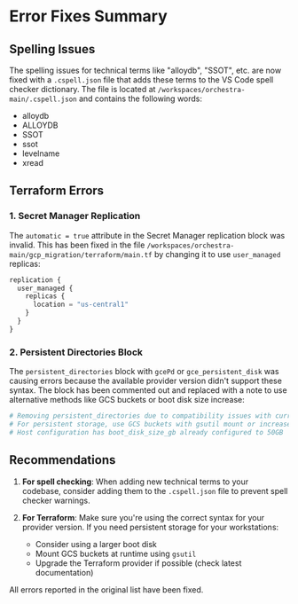 # Error Fixes Summary

## Spelling Issues
The spelling issues for technical terms like "alloydb", "SSOT", etc. are now fixed with a `.cspell.json` file that adds these terms to the VS Code spell checker dictionary. The file is located at `/workspaces/orchestra-main/.cspell.json` and contains the following words:

- alloydb
- ALLOYDB
- SSOT
- ssot
- levelname
- xread

## Terraform Errors

### 1. Secret Manager Replication
The `automatic = true` attribute in the Secret Manager replication block was invalid. This has been fixed in the file `/workspaces/orchestra-main/gcp_migration/terraform/main.tf` by changing it to use `user_managed` replicas:

```terraform
replication {
  user_managed {
    replicas {
      location = "us-central1"
    }
  }
}
```

### 2. Persistent Directories Block
The `persistent_directories` block with `gcePd` or `gce_persistent_disk` was causing errors because the available provider version didn't support these syntax. The block has been commented out and replaced with a note to use alternative methods like GCS buckets or boot disk size increase:

```terraform
# Removing persistent_directories due to compatibility issues with current provider version
# For persistent storage, use GCS buckets with gsutil mount or increase boot disk size
# Host configuration has boot_disk_size_gb already configured to 50GB
```

## Recommendations

1. **For spell checking**: When adding new technical terms to your codebase, consider adding them to the `.cspell.json` file to prevent spell checker warnings.

2. **For Terraform**: Make sure you're using the correct syntax for your provider version. If you need persistent storage for your workstations:
   - Consider using a larger boot disk
   - Mount GCS buckets at runtime using `gsutil`
   - Upgrade the Terraform provider if possible (check latest documentation)

All errors reported in the original list have been fixed.
